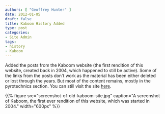 ```yaml
---
authors: [ "Geoffrey Hunter" ]
date: 2012-01-05
draft: false
title: Kaboom History Added
type: post
categories:
- Site Admin
tags:
- history
- Kaboom
---
```


Added the posts from the Kaboom website (the first rendition of this website, created back in 2004, which happened to still be active). Some of the links from the posts don't work as the material has been either deleted or lost through the years. But most of the content remains, mostly in the pyrotechnics section. You can still visit the site [here](http://homepages.inspire.net.nz/~hunter/kaboom/kaboom.htm).

{{% figure src="screenshot-of-old-kaboom-site.jpg" caption="A screenshot of Kaboom, the first ever rendition of this website, which was started in 2004." width="600px" %}}
